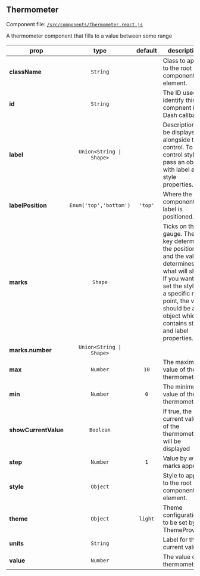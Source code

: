 
## Thermometer

Component file: [`/src/components/Thermometer.react.js`](/src/components/Thermometer.react.js)

A thermometer component that
fills to a value between some
range

prop | type | default | description
---- | :----: | :-------: | -----------
**className** | `String` |  | Class to apply to the root component element.
**id** | `String` |  | The ID used to identify this compnent in Dash callbacks
**label** | `Union<String \| Shape>` |  | Description to be displayed alongside the control. To control styling, pass an object with label and style properties.
**labelPosition** | `Enum('top','bottom')` | `'top'` | Where the component label is positioned.
**marks** | `Shape` |  | Ticks on the gauge. The key determines the position and the value determines what will show. If you want to set the style of a specific mark point, the value should be an object which contains style and label properties.
**marks.number** | `Union<String \| Shape>` |  | 
**max** | `Number` | `10` | The maximum value of the thermometer
**min** | `Number` | `0` | The minimum value of the thermometer
**showCurrentValue** | `Boolean` |  | If true, the current value of the thermometer will be displayed
**step** | `Number` | `1` | Value by which marks appear
**style** | `Object` |  | Style to apply to the root component element.
**theme** | `Object` | `light` | Theme configuration to be set by a ThemeProvider
**units** | `String` |  | Label for the current value
**value** | `Number` |  | The value of thermometer
